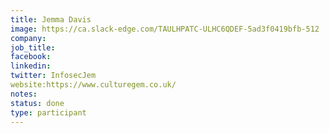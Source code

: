 ```yaml
---
title: Jemma Davis
image: https://ca.slack-edge.com/TAULHPATC-ULHC6QDEF-5ad3f0419bfb-512
company: 
job_title: 
facebook:
linkedin: 
twitter: InfosecJem
website:https://www.culturegem.co.uk/
notes:
status: done
type: participant
---
```


<!-- put more details about participant here -->
